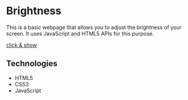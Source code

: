 # Brightness
This is a basic webpage that allows you to adjust the brightness of your screen. It uses JavaScript and HTML5 APIs for this purpose.





[click & show](https://hamid-js.github.io/brightness/)

## Technologies

- HTML5
- CSS3
- JavaScript
